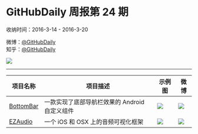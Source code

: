 # GitHubDaily 周报第 24 期

收纳时间：2016-3-14 - 2016-3-20

微博：[@GitHubDaily](https://weibo.com/GitHubDaily)    
知乎：[@GitHubDaily](https://www.zhihu.com/people/githubdaily)

![](https://raw.githubusercontent.com/GitHubDaily/GitHubDaily/master/assets/weixin.png)

---

项目名称 | 项目描述 | 示例图 | 微博
--- | --- | --- | ---
[BottomBar](status.github_url) | 一款实现了底部导航栏效果的 Android 自定义组件 | ![](http://ww3.sinaimg.cn/large/006fiYtfjw1f22h98e233g308w0ftn6c.gif) | [![](https://raw.githubusercontent.com/GitHubDaily/GitHubDaily/master/assets/sina_logo.png)](https://weibo.com/5722964389/Dn0So2xVT)
[EZAudio](status.github_url) | 一个 iOS 和 OSX 上的音频可视化框架 | ![](http://ww3.sinaimg.cn/large/006fiYtfjw1f1xevd21ddg30ii0age83.gif) | [![](https://raw.githubusercontent.com/GitHubDaily/GitHubDaily/master/assets/sina_logo.png)](https://weibo.com/5722964389/DmlCw6kTA)
